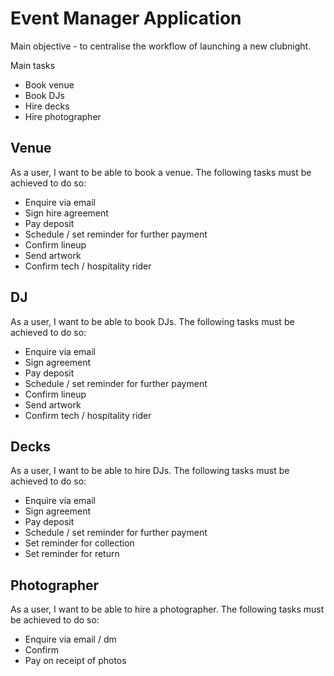 # Event Manager Application
Main objective - to centralise the workflow of launching a new clubnight.

Main tasks
* Book venue
* Book DJs
* Hire decks
* Hire photographer

## Venue
As a user, I want to be able to book a venue. The following tasks must be achieved to do so:
* Enquire via email
* Sign hire agreement
* Pay deposit
* Schedule / set reminder for further payment
* Confirm lineup
* Send artwork
* Confirm tech / hospitality rider

## DJ
As a user, I want to be able to book DJs. The following tasks must be achieved to do so:
* Enquire via email
* Sign agreement
* Pay deposit
* Schedule / set reminder for further payment
* Confirm lineup
* Send artwork
* Confirm tech / hospitality rider

## Decks
As a user, I want to be able to hire DJs. The following tasks must be achieved to do so:
* Enquire via email
* Sign agreement
* Pay deposit
* Schedule / set reminder for further payment
* Set reminder for collection
* Set reminder for return

## Photographer
As a user, I want to be able to hire a photographer. The following tasks must be achieved to do so:
* Enquire via email / dm
* Confirm
* Pay on receipt of photos
